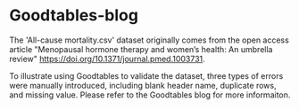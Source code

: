 # Goodtables-blog

The 'All-cause mortality.csv' dataset originally comes from the open access article "Menopausal hormone therapy and women’s health: An umbrella review" https://doi.org/10.1371/journal.pmed.1003731.

To illustrate using Goodtables to validate the dataset, three types of errors were manually introduced, including blank header name, duplicate rows, and missing value. Please refer to the Goodtables blog for more informaiton.
